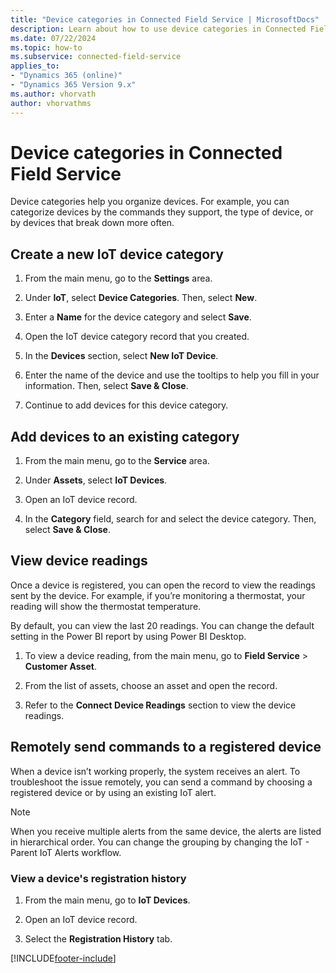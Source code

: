```yaml
---
title: "Device categories in Connected Field Service | MicrosoftDocs"
description: Learn about how to use device categories in Connected Field Service
ms.date: 07/22/2024
ms.topic: how-to
ms.subservice: connected-field-service
applies_to:
- "Dynamics 365 (online)"
- "Dynamics 365 Version 9.x"
ms.author: vhorvath
author: vhorvathms
---
```


# Device categories in Connected Field Service

Device categories help you organize devices. For example, you can categorize devices by the commands they support, the type of device, or by devices that break down more often.  
  
## Create a new IoT device category
  
1. From the main menu, go to the **Settings** area.

1. Under **IoT**, select **Device Categories**. Then, select **New**.  
  
1. Enter a **Name** for the device category and select **Save**.  
  
1. Open the IoT device category record that you created.  
  
1. In the **Devices** section, select **New IoT Device**.

1. Enter the name of the device and use the tooltips to help you fill in your information. Then, select **Save & Close**.
  
1. Continue to add devices for this device category.

## Add devices to an existing category  
  
1. From the main menu, go to the **Service** area.

1. Under **Assets**, select **IoT Devices**.  
  
1. Open an IoT device record.  
  
1. In the **Category** field, search for and select the device category. Then, select **Save & Close**.
  
## View device readings

Once a device is registered, you can open the record to view the readings sent by the device. For example, if you’re monitoring a thermostat, your reading will show the thermostat temperature.  
  
By default, you can view the last 20 readings. You can change the default setting in the Power BI report by using Power BI Desktop.  
  
1. To view a device reading, from the main menu, go to **Field Service** > **Customer Asset**.  
  
2. From the list of assets, choose an asset and open the record.  
  
3. Refer to the **Connect Device Readings** section to view the device readings. <!--- Don't see this ---> 
  
## Remotely send commands to a registered device

 When a device isn’t working properly, the system receives an alert. To troubleshoot the issue remotely, you can send a command by choosing a registered device or by using an existing IoT alert.  
  
> [!NOTE]
> When you receive multiple alerts from the same device, the alerts are listed in hierarchical order. You can change the grouping by changing the IoT - Parent IoT Alerts workflow.

### View a device's registration history  
  
1. From the main menu, go to **IoT Devices**.  
  
1. Open an IoT device record.  
  
1. Select the **Registration History** tab.  

[!INCLUDE[footer-include](../includes/footer-banner.md)]
